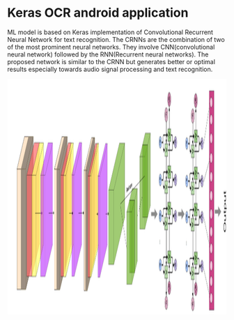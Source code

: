 # Keras OCR android application

ML model is based on Keras implementation of Convolutional Recurrent Neural Network for text recognition.
The CRNNs are the combination of two of the most prominent neural networks. They involve CNN(convolutional neural network) followed 
by the RNN(Recurrent neural networks). The proposed network is similar to the CRNN but generates better or optimal results especially
towards audio signal processing and text recognition.

<img src="CRNN.png" width="2560" height="540">





